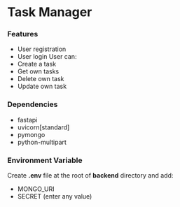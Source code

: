 # Task Manager

### Features
- User registration
- User login
User can:
- Create a task
- Get own tasks
- Delete own task
- Update own task

### Dependencies
- fastapi
- uvicorn[standard]
- pymongo
- python-multipart

### Environment Variable
Create **.env** file at the root of **backend** directory and add:
- MONGO_URI
- SECRET (enter any value)